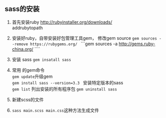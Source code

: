 ## sass的安装

1. 首先安装ruby http://rubyinstaller.org/downloads/  
addrubytopath
2. 安装好ruby，自带安装好包管理工具gem， 修改gem source
```gem sources --remove https://rubygems.org/ ```
```gem sources -a http://gems.ruby-china.org/ ````

3. 安装 sass  ```gem insatall sass``` 
4. 常用 的gem命令   
```gem update```升级gem  
```gem install sass --version=3.3 ``` 安装特定版本的sass  
```gem list``` 列出安装的所有程序包
```gem uninstall sass```

5. 新建scss的文件
6. ```sass main.scss main.css```这种方法生成文件